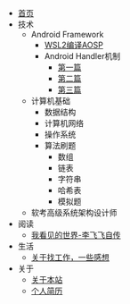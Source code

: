 <!-- _navbar.md -->
- [首页]()
- 技术
  - Android Framework
      - [WSL2编译AOSP](/TechArticles/AndroidFramework/Wsl2CompileAOSP/index.md)
      - Android Handler机制
        - [第一篇](/TechArticles/AndroidFramework/AndroidHandler/index1.md)
        - [第二篇](/TechArticles/AndroidFramework/AndroidHandler/index2.md)
        - [第三篇](/TechArticles/AndroidFramework/AndroidHandler/index2.md)
  - 计算机基础
    - 数据结构
    - 计算机网络
    - 操作系统
    - 算法刷题
      - 数组
      - 链表
      - 字符串
      - 哈希表
      - 模拟题
  - 软考高级系统架构设计师  
- 阅读
  - [我看见的世界-李飞飞自传](/ReadBooks/我看见的世界-李飞飞自传/index.md)
- 生活
  <!-- - [离职了，回顾在字节的5年](/Life/离职了，回顾在字节的5年/index.md) -->
  - [关于找工作，一些感想](/Life/关于找工作，一些感想/index.md)
- 关于
  - [关于本站](/About/about.md)
  - [个人简历](/About/resume.md)